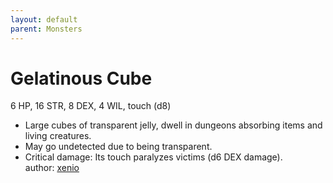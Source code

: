 ```yaml
---
layout: default
parent: Monsters 
--- 
```

# Gelatinous Cube
6 HP, 16 STR, 8 DEX, 4 WIL, touch (d8)  
- Large cubes of transparent jelly, dwell in dungeons absorbing items and living creatures.  
- May go undetected due to being transparent.  
- Critical damage: Its touch paralyzes victims (d6 DEX damage).  
author: [xenio](https://xenioinabottle.blogspot.com/2021/02/classic-monsters-for-cairnito-part-1.html) 
